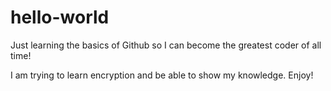# hello-world
Just learning the basics of Github so I can become the greatest coder of all time!

I am trying to learn encryption and be able to show my knowledge.  Enjoy!
